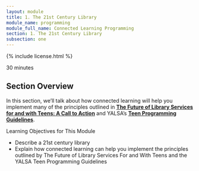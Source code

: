 ```yaml
---
layout: module
title: 1. The 21st Century Library
module_name: programming
module_full_name: Connected Learning Programming
section: 1. The 21st Century Library
subsection: one
---
```


{% include license.html %}

<p class="time">30 minutes</p>

## Section Overview

In this section, we’ll talk about how connected learning will help you implement many of the principles outlined in **[The Future of Library Services for and with Teens: A Call to Action](http://www.ala.org/yaforum/future-library-services-and-teens-project-report)** and YALSA’s **[Teen Programming Guidelines](http://www.ala.org/yalsa/teen-programming-guidelines)**.

<div class="objectives">
	<span class="box-title">Learning Objectives for This Module</span>
<ul>
	<li>Describe a 21st century library</li>
	<li>Explain how connected learning can help you implement the principles outlined by The Future of Library Services For and With Teens and the YALSA Teen Programming Guidelines</li>
</ul></div>


